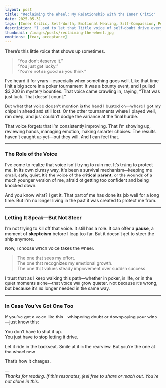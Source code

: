 ```yaml
---
layout: post
title: "Reclaiming the Wheel: My Relationship with the Inner Critic"
date: 2025-05-31
tags: [Inner Critic, Self-Worth, Emotional Healing, Self-Compassion, Personal Empowerment]
description: "I used to let that little voice of self-doubt drive everything. Now, I’m learning to let it speak—but not steer."
thumbnail: /images/posts/reclaiming-the-wheel.jpg
emotions: [fear, acceptance]
---
```


There’s this little voice that shows up sometimes.

> “You don’t deserve it.”  
> “You just got lucky.”  
> “You’re not as good as you think.”

I’ve heard it for years—especially when something goes well. Like that time I hit a big score in a poker tournament. It was a bounty event, and I pulled $3,200 in mystery bounties. That voice came crawling in, saying, “That was just luck. That doesn’t count.”

But what that voice doesn’t mention is the hand I busted on—where I got my chips in ahead and still lost. Or the other tournaments where I played well, ran deep, and just couldn’t dodge the variance at the final hurdle.

That voice forgets that I’m consistently improving. That I’m showing up, reviewing hands, managing emotion, making smarter choices. The results haven’t caught up yet—but they will. And I can feel that.

---

### The Role of the Voice

I’ve come to realize that voice isn't trying to ruin me. It’s trying to protect me. In its own clumsy way, it's been a survival mechanism—keeping me small, safe, quiet. It’s the voice of the **critical parent**, or the wounds of a much younger version of me, afraid of getting too confident and being knocked down.

And you know what? I get it. That part of me has done its job well for a long time. But I'm no longer living in the past it was created to protect me from.

---

### Letting It Speak—But Not Steer

I’m not trying to kill off that voice. It still has a role. It can offer a **pause**, a moment of **skepticism** before I leap too far. But it doesn’t get to steer the ship anymore.

Now, I choose which voice takes the wheel.

> The one that sees my effort.  
> The one that recognizes my emotional growth.  
> The one that values steady improvement over sudden success.

I trust that as I keep walking this path—whether in poker, in life, or in the quiet moments alone—that voice will grow quieter. Not because it’s wrong, but because it’s no longer needed in the same way.

---

### In Case You’ve Got One Too

If you’ve got a voice like this—whispering doubt or downplaying your wins—just know this:

You don’t have to shut it up.  
You just have to stop letting it drive.

Let it ride in the backseat. Smile at it in the rearview. But you’re the one at the wheel now.

That’s how it changes.

—  
*Thanks for reading. If this resonates, feel free to share or reach out. You're not alone in this.*
